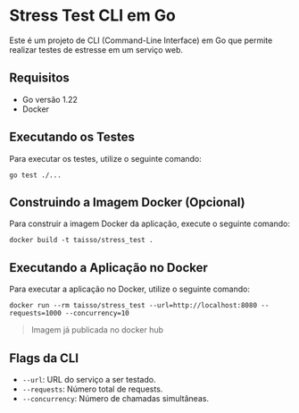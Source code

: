 # Stress Test CLI em Go

Este é um projeto de CLI (Command-Line Interface) em Go que permite realizar testes de estresse em um serviço web.

## Requisitos

- Go versão 1.22
- Docker

## Executando os Testes

Para executar os testes, utilize o seguinte comando:

```
go test ./...
```

## Construindo a Imagem Docker (Opcional)

Para construir a imagem Docker da aplicação, execute o seguinte comando:

```
docker build -t taisso/stress_test .
```

## Executando a Aplicação no Docker

Para executar a aplicação no Docker, utilize o seguinte comando:

```
docker run --rm taisso/stress_test --url=http://localhost:8080 --requests=1000 --concurrency=10
```
> Imagem já publicada no docker hub

## Flags da CLI

- `--url`: URL do serviço a ser testado.
- `--requests`: Número total de requests.
- `--concurrency`: Número de chamadas simultâneas.